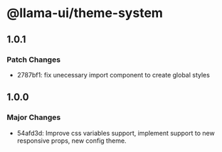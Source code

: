 # @llama-ui/theme-system

## 1.0.1

### Patch Changes

- 2787bf1: fix unecessary import component to create global styles

## 1.0.0

### Major Changes

- 54afd3d: Improve css variables support, implement support to new responsive props, new config theme.
